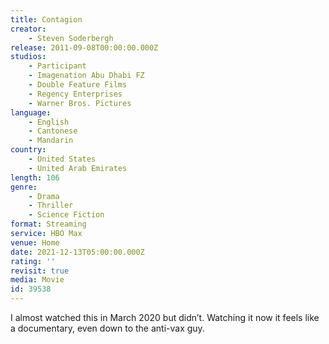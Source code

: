 ```yaml
---
title: Contagion
creator:
    - Steven Soderbergh
release: 2011-09-08T00:00:00.000Z
studios:
    - Participant
    - Imagenation Abu Dhabi FZ
    - Double Feature Films
    - Regency Enterprises
    - Warner Bros. Pictures
language:
    - English
    - Cantonese
    - Mandarin
country:
    - United States
    - United Arab Emirates
length: 106
genre:
    - Drama
    - Thriller
    - Science Fiction
format: Streaming
service: HBO Max
venue: Home
date: 2021-12-13T05:00:00.000Z
rating: ''
revisit: true
media: Movie
id: 39538
---
```


I almost watched this in March 2020 but didn’t. Watching it now it feels like a documentary, even down to the anti-vax guy.
